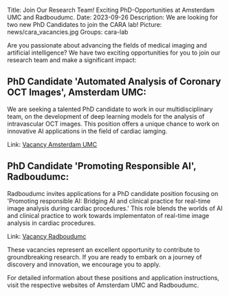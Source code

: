 Title: Join Our Research Team! Exciting PhD-Opportunities at Amsterdam UMC and Radboudumc.
Date: 2023-09-26
Description: We are looking for two new PhD Candidates to join the CARA lab! 
Picture: news/cara_vacancies.jpg
Groups: cara-lab

Are you passionate about advancing the fields of medical imaging and artificial intelligence? We have two exciting opportunities for you to join our research team and make a significant impact:

## PhD Candidate 'Automated Analysis of Coronary OCT Images', Amsterdam UMC:
We are seeking a talented PhD candidate to work in our multidisciplinary team, on the development of deep learning models for the analysis of intravascular OCT images. This position offers a unique chance to work on innovative AI applications in the field of cardiac iamging.

Link: [Vacancy Amsterdam UMC](https://werkenbij.amsterdamumc.org/en/vacatures/research/phd-in-automated-analysis-of-coronary-oct-images-)

## PhD Candidate 'Promoting Responsible AI',  Radboudumc:
Radboudumc invites applications for a PhD candidate position focusing on 'Promoting responsible AI: Bridging AI and clinical practice for real-time image analysis during cardiac procedures.' This role blends the worlds of AI and clinical practice to work towards implementaton of real-time image analysis in cardiac procedures.

Link: [Vacancy Radboudumc](https://www.radboudumc.nl/en/vacancies/138103-phd-candidate-promoting-responsible-ai-bridging-ai-and-clinical-practice-for-real-time-image)

These vacancies represent an excellent opportunity to contribute to groundbreaking research. If you are ready to embark on a journey of discovery and innovation, we encourage you to apply.

For detailed information about these positions and application instructions, visit the respective websites of Amsterdam UMC and Radboudumc.
